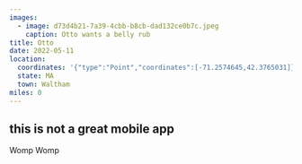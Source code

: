 ```yaml
---
images:
  - image: d73d4b21-7a39-4cbb-b8cb-dad132ce0b7c.jpeg
    caption: Otto wants a belly rub
title: Otto
date: 2022-05-11
location:
  coordinates: '{"type":"Point","coordinates":[-71.2574645,42.3765031]}'
  state: MA
  town: Waltham
miles: 0
---
```

## this is not a great mobile app

Womp Womp 